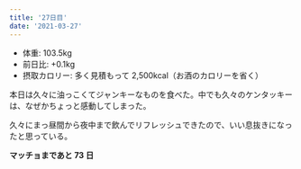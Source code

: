 ```yaml
---
title: '27日目'
date: '2021-03-27'
---
```


- 体重: 103.5kg
- 前日比: +0.1kg
- 摂取カロリー: 多く見積もって 2,500kcal（お酒のカロリーを省く）

本日は久々に油っこくてジャンキーなものを食べた。中でも久々のケンタッキーは、なぜかちょっと感動してしまった。

久々にまっ昼間から夜中まで飲んでリフレッシュできたので、いい息抜きになったと思っている。

**マッチョまであと 73 日**
